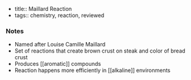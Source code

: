 - title:: Maillard Reaction
- tags:: chemistry, reaction, reviewed
### Notes
- Named after Louise Camille Maillard
- Set of reactions that create brown crust on steak and color of bread crust
- Produces [[aromatic]] compounds
- Reaction happens more efficiently in [[alkaline]] environments
